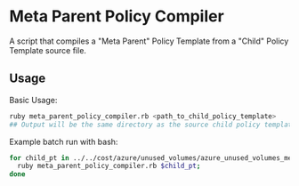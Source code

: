# Meta Parent Policy Compiler

A script that compiles a "Meta Parent" Policy Template from a "Child" Policy Template source file.

## Usage

Basic Usage:

```sh
ruby meta_parent_policy_compiler.rb <path_to_child_policy_template>
## Output will be the same directory as the source child policy template with `_meta_parent.pt` suffix
```

Example batch run with bash:

```sh
for child_pt in ../../cost/azure/unused_volumes/azure_unused_volumes_meta_parent.pt ../../cost/aws/idle_compute_instances/idle_compute_instances.pt ../../cost/aws/object_storage_optimization/aws_object_storage_optimization.pt ../../cost/aws/old_snapshots/aws_delete_old_snapshots.pt ../../cost/aws/rightsize_compute_instances/aws_compute_rightsizing.pt ../../cost/aws/rightsize_ebs_volumes/aws_volumes_rightsizing.pt ../../cost/aws/unused_ip_addresses/aws_unused_ip_addresses.pt ../../cost/aws/unused_rds/unused_rds.pt ../../cost/aws/unused_volumes/aws_delete_unused_volumes.pt; do
  ruby meta_parent_policy_compiler.rb $child_pt;
done
```
